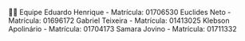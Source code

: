 👨‍💻 Equipe
Eduardo Henrique - Matrícula: 01706530
Euclides Neto - Matrícula: 01696172
Gabriel Teixeira - Matrícula: 01413025
Klebson Apolinário - Matrícula: 01704173
Samara Jovino - Matrícula: 01711332
